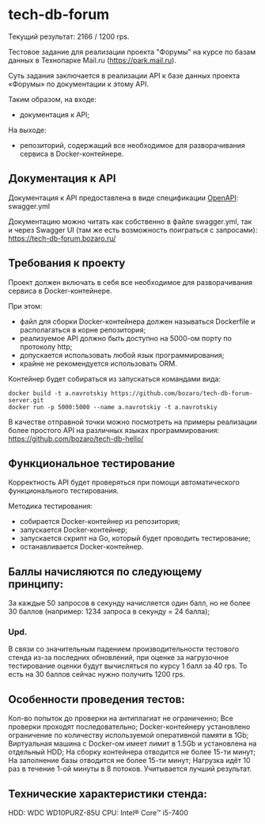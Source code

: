 # tech-db-forum
Текущий результат: 2166 / 1200 rps.

Тестовое задание для реализации проекта "Форумы" на курсе по базам данных в Технопарке Mail.ru (https://park.mail.ru).

Суть задания заключается в реализации API к базе данных проекта «Форумы» по документации к этому API.

Таким образом, на входе:

 * документация к API;

На выходе:

 * репозиторий, содержащий все необходимое для разворачивания сервиса в Docker-контейнере.

## Документация к API
Документация к API предоставлена в виде спецификации [OpenAPI](https://ru.wikipedia.org/wiki/OpenAPI_%28%D1%81%D0%BF%D0%B5%D1%86%D0%B8%D1%84%D0%B8%D0%BA%D0%B0%D1%86%D0%B8%D1%8F%29): swagger.yml

Документацию можно читать как собственно в файле swagger.yml, так и через Swagger UI (там же есть возможность поиграться с запросами): https://tech-db-forum.bozaro.ru/

## Требования к проекту
Проект должен включать в себя все необходимое для разворачивания сервиса в Docker-контейнере.

При этом:

 * файл для сборки Docker-контейнера должен называться Dockerfile и располагаться в корне репозитория;
 * реализуемое API должно быть доступно на 5000-ом порту по протоколу http;
 * допускается использовать любой язык программирования;
 * крайне не рекомендуется использовать ORM.

Контейнер будет собираться из запускаться командами вида:
```
docker build -t a.navrotskiy https://github.com/bozaro/tech-db-forum-server.git
docker run -p 5000:5000 --name a.navrotskiy -t a.navrotskiy
```

В качестве отправной точки можно посмотреть на примеры реализации более простого API на различных языках программирования: https://github.com/bozaro/tech-db-hello/

## Функциональное тестирование
Корректность API будет проверяться при помощи автоматического функционального тестирования.

Методика тестирования:

 * собирается Docker-контейнер из репозитория;
 * запускается Docker-контейнер;
 * запускается скрипт на Go, который будет проводить тестирование;
 * останавливается Docker-контейнер.

## Баллы начисляются по следующему принципу:

За каждые 50 запросов в секунду начисляется один балл, но не более 30 баллов (например: 1234 запроса в секунду = 24 балла);
### Upd.
В связи со значительным падением производительности тестового стенда из-за последних обновлений, при оценке за нагрузочное тестирование оценки будут вычисляться по курсу 1 балл за 40 rps. То есть на 30 баллов сейчас нужно получить 1200 rps.

## Особенности проведения тестов:

Кол-во попыток до проверки на антиплагиат не ограниченно;
Все проверки проходят последовательно;
Docker-контейнеру установлено ограничение по количеству используемой оперативной памяти в 1Gb;
Виртуальная машина с Docker-ом имеет лимит в 1.5Gb и установлена на отдельный HDD;
На сборку контейнера отводится не более 15-ти минут;
На заполнение базы отводится не более 15-ти минут;
Нагрузка идёт 10 раз в течение 1-ой минуты в 8 потоков. Учитывается лучший результат.

## Технические характеристики стенда:

HDD: WDC WD10PURZ-85U
CPU: Intel® Core™ i5-7400
